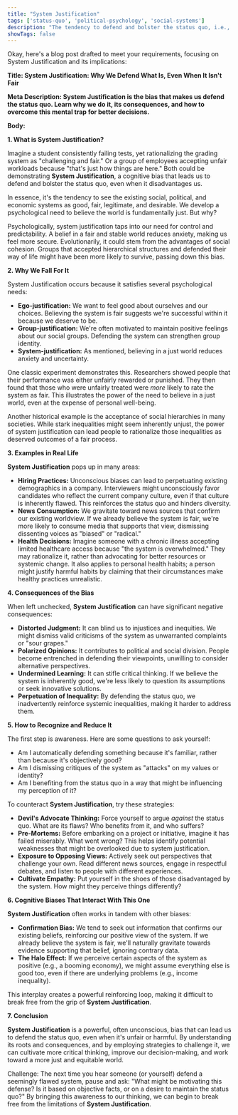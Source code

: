```yaml
---
title: "System Justification"
tags: ['status-quo', 'political-psychology', 'social-systems']
description: "The tendency to defend and bolster the status quo, i.e., to see it as good, fair, legitimate, and desirable."
showTags: false
---
```


Okay, here's a blog post drafted to meet your requirements, focusing on System Justification and its implications:

**Title: System Justification: Why We Defend What Is, Even When It Isn't Fair**

**Meta Description: System Justification is the bias that makes us defend the status quo. Learn why we do it, its consequences, and how to overcome this mental trap for better decisions.**

**Body:**

**1. What is System Justification?**

Imagine a student consistently failing tests, yet rationalizing the grading system as "challenging and fair." Or a group of employees accepting unfair workloads because "that's just how things are here." Both could be demonstrating **System Justification**, a cognitive bias that leads us to defend and bolster the status quo, even when it disadvantages us.

In essence, it's the tendency to see the existing social, political, and economic systems as good, fair, legitimate, and desirable. We develop a psychological need to believe the world is fundamentally just. But why?

Psychologically, system justification taps into our need for control and predictability. A belief in a fair and stable world reduces anxiety, making us feel more secure. Evolutionarily, it could stem from the advantages of social cohesion. Groups that accepted hierarchical structures and defended their way of life might have been more likely to survive, passing down this bias.

**2. Why We Fall For It**

System Justification occurs because it satisfies several psychological needs:

*   **Ego-justification:** We want to feel good about ourselves and our choices. Believing the system is fair suggests we're successful within it because we deserve to be.
*   **Group-justification:** We're often motivated to maintain positive feelings about our social groups. Defending the system can strengthen group identity.
*   **System-justification:** As mentioned, believing in a just world reduces anxiety and uncertainty.

One classic experiment demonstrates this. Researchers showed people that their performance was either unfairly rewarded or punished. They then found that those who were unfairly treated were *more* likely to rate the system as fair. This illustrates the power of the need to believe in a just world, even at the expense of personal well-being.

Another historical example is the acceptance of social hierarchies in many societies. While stark inequalities might seem inherently unjust, the power of system justification can lead people to rationalize those inequalities as deserved outcomes of a fair process.

**3. Examples in Real Life**

**System Justification** pops up in many areas:

*   **Hiring Practices:** Unconscious biases can lead to perpetuating existing demographics in a company. Interviewers might unconsciously favor candidates who reflect the current company culture, even if that culture is inherently flawed. This reinforces the status quo and hinders diversity.
*   **News Consumption:** We gravitate toward news sources that confirm our existing worldview. If we already believe the system is fair, we're more likely to consume media that supports that view, dismissing dissenting voices as "biased" or "radical."
*   **Health Decisions:** Imagine someone with a chronic illness accepting limited healthcare access because "the system is overwhelmed." They may rationalize it, rather than advocating for better resources or systemic change. It also applies to personal health habits; a person might justify harmful habits by claiming that their circumstances make healthy practices unrealistic.

**4. Consequences of the Bias**

When left unchecked, **System Justification** can have significant negative consequences:

*   **Distorted Judgment:** It can blind us to injustices and inequities. We might dismiss valid criticisms of the system as unwarranted complaints or "sour grapes."
*   **Polarized Opinions:** It contributes to political and social division. People become entrenched in defending their viewpoints, unwilling to consider alternative perspectives.
*   **Undermined Learning:** It can stifle critical thinking. If we believe the system is inherently good, we're less likely to question its assumptions or seek innovative solutions.
*   **Perpetuation of Inequality:** By defending the status quo, we inadvertently reinforce systemic inequalities, making it harder to address them.

**5. How to Recognize and Reduce It**

The first step is awareness. Here are some questions to ask yourself:

*   Am I automatically defending something because it's familiar, rather than because it's objectively good?
*   Am I dismissing critiques of the system as "attacks" on my values or identity?
*   Am I benefiting from the status quo in a way that might be influencing my perception of it?

To counteract **System Justification**, try these strategies:

*   **Devil's Advocate Thinking:** Force yourself to argue *against* the status quo. What are its flaws? Who benefits from it, and who suffers?
*   **Pre-Mortems:** Before embarking on a project or initiative, imagine it has failed miserably. What went wrong? This helps identify potential weaknesses that might be overlooked due to system justification.
*   **Exposure to Opposing Views:** Actively seek out perspectives that challenge your own. Read different news sources, engage in respectful debates, and listen to people with different experiences.
*   **Cultivate Empathy:** Put yourself in the shoes of those disadvantaged by the system. How might they perceive things differently?

**6. Cognitive Biases That Interact With This One**

**System Justification** often works in tandem with other biases:

*   **Confirmation Bias:** We tend to seek out information that confirms our existing beliefs, reinforcing our positive view of the system. If we already believe the system is fair, we'll naturally gravitate towards evidence supporting that belief, ignoring contrary data.
*   **The Halo Effect:** If we perceive certain aspects of the system as positive (e.g., a booming economy), we might assume everything else is good too, even if there are underlying problems (e.g., income inequality).

This interplay creates a powerful reinforcing loop, making it difficult to break free from the grip of **System Justification**.

**7. Conclusion**

**System Justification** is a powerful, often unconscious, bias that can lead us to defend the status quo, even when it's unfair or harmful. By understanding its roots and consequences, and by employing strategies to challenge it, we can cultivate more critical thinking, improve our decision-making, and work toward a more just and equitable world.

Challenge: The next time you hear someone (or yourself) defend a seemingly flawed system, pause and ask: "What might be motivating this defense? Is it based on objective facts, or on a desire to maintain the status quo?" By bringing this awareness to our thinking, we can begin to break free from the limitations of **System Justification**.

